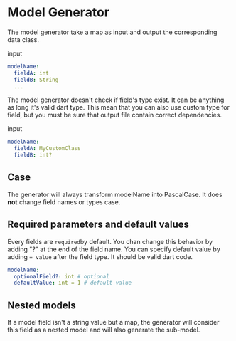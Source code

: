 # Model Generator

The model generator take a map as input and output the corresponding data class.

input
```yaml
modelName:
  fieldA: int
  fieldB: String
  ...
```

The model generator doesn't check if field's type exist. It can be anything as long it's valid dart type. This mean that you can also use custom type for field, but you must be sure that  output file contain correct dependencies.

input
```yaml
modelName:
  fieldA: MyCustomClass
  fieldB: int?
```

## Case
The generator will always transform modelName into PascalCase. It does **not** change field names or types case.

## Required parameters and default values
Every fields are `required`by default. You chan change this behavior by adding "?" at the end of the field name.
You can specify default value by adding `= value` after the field type. It should be valid dart code.
```yaml
modelName:
  optionalField?: int # optional
  defaultValue: int = 1 # default value
```

## Nested models
If a model field isn't a string value but a map, the generator will consider this field as a nested model and will also generate the sub-model.